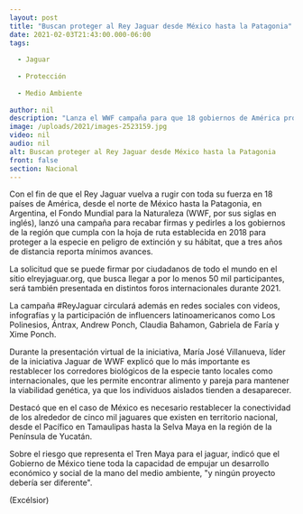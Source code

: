 ```yaml
---
layout: post
title: "Buscan proteger al Rey Jaguar desde México hasta la Patagonia"
date: 2021-02-03T21:43:00.000-06:00
tags:
  
  - Jaguar
  
  - Protección
  
  - Medio Ambiente
  
author: nil
description: "Lanza el WWF campaña para que 18 gobiernos de América protejan a esta especie en peligro de extinción; se busca reestablecer corredores de la especie; participan influencers"
image: /uploads/2021/images-2523159.jpg
video: nil
audio: nil
alt: Buscan proteger al Rey Jaguar desde México hasta la Patagonia
front: false
section: Nacional
---
```


Con el fin de que el Rey Jaguar vuelva a rugir con toda su fuerza en 18 países de América, desde el norte de México hasta la Patagonia, en Argentina, el Fondo Mundial para la Naturaleza (WWF, por sus siglas en inglés), lanzó una campaña para recabar firmas y pedirles a los gobiernos de la región que cumpla con la hoja de ruta establecida en 2018 para proteger a la especie en peligro de extinción y su hábitat, que a tres años de distancia reporta mínimos avances.

La solicitud que se puede firmar por ciudadanos de todo el mundo en el sitio elreyjaguar.org, que busca llegar a por lo menos 50 mil participantes, será también presentada en distintos foros internacionales durante 2021.

La campaña #ReyJaguar circulará además en redes sociales con videos, infografías y la participación de influencers latinoamericanos como Los Polinesios, Ántrax, Andrew Ponch, Claudia Bahamon, Gabriela de Faría y Xime Ponch.

Durante la presentación virtual de la iniciativa, María José Villanueva, líder de la iniciativa Jaguar de WWF explicó que lo más importante es restablecer los corredores biológicos de la especie tanto locales como internacionales, que les permite encontrar alimento y pareja para mantener la viabilidad genética, ya que los individuos aislados tienden a desaparecer.

Destacó que en el caso de México es necesario restablecer la conectividad de los alrededor de cinco mil jaguares que existen en territorio nacional, desde el Pacífico en Tamaulipas hasta la Selva Maya en la región de la Península de Yucatán.

Sobre el riesgo que representa el Tren Maya para el jaguar, indicó que el Gobierno de México tiene toda la capacidad de empujar un desarrollo económico y social de la mano del medio ambiente, "y ningún proyecto debería ser diferente".

(Excélsior)
